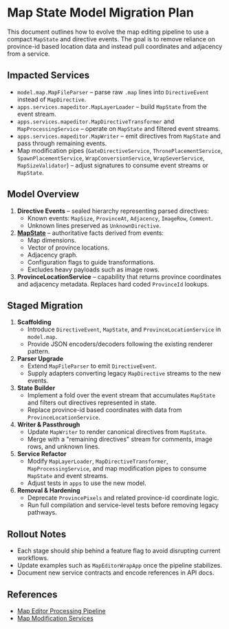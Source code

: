 # Map State Model Migration Plan

This document outlines how to evolve the map editing pipeline to use a compact `MapState` and directive events. The goal is to remove reliance on province-id based location data and instead pull coordinates and adjacency from a service.

## Impacted Services
- `model.map.MapFileParser` – parse raw `.map` lines into `DirectiveEvent` instead of `MapDirective`.
- `apps.services.mapeditor.MapLayerLoader` – build `MapState` from the event stream.
- `apps.services.mapeditor.MapDirectiveTransformer` and `MapProcessingService` – operate on `MapState` and filtered event streams.
- `apps.services.mapeditor.MapWriter` – emit directives from `MapState` and pass through remaining events.
- Map modification pipes (`GateDirectiveService`, `ThronePlacementService`, `SpawnPlacementService`, `WrapConversionService`, `WrapSeverService`, `MapSizeValidator`) – adjust signatures to consume event streams or `MapState`.

## Model Overview
1. **Directive Events** – sealed hierarchy representing parsed directives:
   - Known events: `MapSize`, `ProvinceAt`, `Adjacency`, `ImageRow`, `Comment`.
   - Unknown lines preserved as `UnknownDirective`.
2. **[MapState](map_state.md)** – authoritative facts derived from events:
   - Map dimensions.
   - Vector of province locations.
   - Adjacency graph.
   - Configuration flags to guide transformations.
   - Excludes heavy payloads such as image rows.
3. **ProvinceLocationService** – capability that returns province coordinates and adjacency metadata. Replaces hard coded `ProvinceId` lookups.

## Staged Migration
1. **Scaffolding**
   - Introduce `DirectiveEvent`, `MapState`, and `ProvinceLocationService` in `model.map`.
   - Provide JSON encoders/decoders following the existing renderer pattern.
2. **Parser Upgrade**
   - Extend `MapFileParser` to emit `DirectiveEvent`.
   - Supply adapters converting legacy `MapDirective` streams to the new events.
3. **State Builder**
   - Implement a fold over the event stream that accumulates `MapState` and filters out directives represented in state.
   - Replace province-id based coordinates with data from `ProvinceLocationService`.
4. **Writer & Passthrough**
   - Update `MapWriter` to render canonical directives from `MapState`.
   - Merge with a "remaining directives" stream for comments, image rows, and unknown lines.
5. **Service Refactor**
   - Modify `MapLayerLoader`, `MapDirectiveTransformer`, `MapProcessingService`, and map modification pipes to consume `MapState` and event streams.
   - Adjust tests in `apps` to use the new model.
6. **Removal & Hardening**
   - Deprecate `ProvincePixels` and related province-id coordinate logic.
   - Run full compilation and service-level tests before removing legacy pathways.

## Rollout Notes
- Each stage should ship behind a feature flag to avoid disrupting current workflows.
- Update examples such as `MapEditorWrapApp` once the pipeline stabilizes.
- Document new service contracts and encode references in API docs.

## References
- [Map Editor Processing Pipeline](map_editor_pipeline.md)
- [Map Modification Services](map_modification_services.md)
